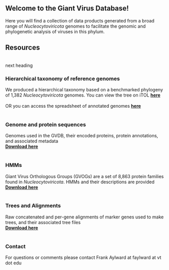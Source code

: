 ## Welcome to the Giant Virus Database!

Here you will find a collection of data products generated from a broad range of *Nucleocytoviricota* genomes to facilitate the genomic and phylogenetic analysis of viruses in this phylum.
<br/>

[](https://github.com/faylward/GVDB/blob/gh-pages/GVDB_Phylogeny.png)

## Resources
<br/>

<div class="text-blue mb-2">
  next heading
</div>

### Hierarchical taxonomy of reference genomes
We produced a hierarchical taxonomy based on a benchmarked phylogeny of 1,382 *Nucleocytoviricota* genomes. You can view the tree on iTOL [**here**](https://itol.embl.de/tree/1281731864487941620067021) 
<br/>
<br/>
OR you can access the spreadsheet of annotated genomes [**here**](https://github.com/faylward/GVDB/raw/gh-pages/GVDB_Genome_Descriptions.xlsx)
<br/>
<br/>

### Genome and protein sequences
Genomes used in the GVDB, their encoded proteins, protein annotations, and associated metadata <br/> [**Download here**](https://zenodo.org/record/4730842#.yixcdiypaue)
<br/>
<br/>

### HMMs
Giant Virus Orthologous Groups (GVOGs) are a set of 8,863 protein families found in *Nucleocytoviricota*. HMMs and their descriptions are provided  <br/> [**Download here**](https://zenodo.org/record/4728209#.YIxCviYpAUE)
<br/>
<br/>

### Trees and Alignments
Raw concatenated and per-gene alignments of marker genes used to make trees, and their associated tree files <br/> [**Download here**](https://zenodo.org/record/4730955#.YIxUYyYpAUE)
<br/>
<br/>

### Contact
For questions or comments please contact Frank Aylward at faylward at vt dot edu

